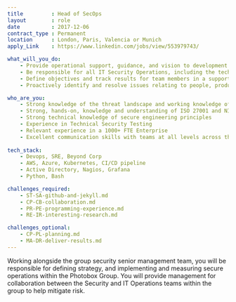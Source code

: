 ```yaml
---
title         : Head of SecOps
layout        : role
date          : 2017-12-06
contract_type : Permanent
location      : London, Paris, Valencia or Munich
apply_Link    : https://www.linkedin.com/jobs/view/553979743/

what_will_you_do:
    - Provide operational support, guidance, and vision to development teams. Work with team and product owners, providing guidance and execution of best practice.
    - Be responsible for all IT Security Operations, including the technology and production environments
    - Define objectives and track results for team members in a supportive, motivating, and fact-driven way
    - Proactively identify and resolve issues relating to people, product, tech and development.

who_are_you:
    - Strong knowledge of the threat landscape and working knowledge of global threats to cybersecurity
    - Strong, hands-on, knowledge and understanding of ISO 27001 and NIST Cybersecurity Framework
    - Strong technical knowledge of secure engineering principles
    - Experience in Technical Security Testing
    - Relevant experience in a 1000+ FTE Enterprise
    - Excellent communication skills with teams at all levels across the business
    
tech_stack:
    - Devops, SRE, Beyond Corp
    - AWS, Azure, Kubernetes, CI/CD pipeline
    - Active Directory, Nagios, Grafana
    - Python, Bash

challenges_required:
    - ST-SA-github-and-jekyll.md
    - CP-CB-collaboration.md
    - PR-PE-programming-experience.md
    - RE-IR-interesting-research.md

challenges_optional:
    - CP-PL-planning.md
    - MA-DR-deliver-results.md
---
```


Working alongside the group security senior management team, you will be responsible for defining strategy, and implementing and measuring secure operations within the Photobox Group. You will provide management for collaboration between the Security and IT Operations teams within the group to help mitigate risk.

